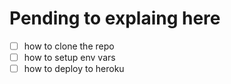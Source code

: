 # Pending to explaing here

- [ ] how to clone the repo
- [ ] how to setup env vars
- [ ] how to deploy to heroku
